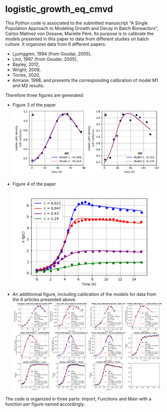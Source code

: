# logistic_growth_eq_cmvd
This Python code is associated to the submitted manuscript "A Single Population Approach to Modeling Growth and Decay in Batch Bioreactors", Carlos Matinez von Dossow, Marielle Péré.
Its purpose is to calibrate the models presented in this paper to data from different studies on batch culture.
It organizes data from 6 different papers:
 * Ljumggren, 1994 (from Goudar, 2005),
 * Linz, 1997 (from Goudar, 2005),
 * Bayley, 2012,
 * Wright, 2009,
 * Torres, 2020,
 * Amrane, 1998,
and presents the corresponding calibration of model M1 and M2 results.

Therefore three figures are generated:
 * Figure 3 of the paper 
![Figure3](images/Figure_3.png)  
 
 
 
 * Figure 4 of the paper
![Figure4](images/Figure_4.png)
 
 * An additionnal figure, including calibration of the models for data from the 6 articles presented above.
 ![additionnal_figure](images/Additionnal_figure.png)
 
 
The code is organized in three parts: Import, Functions and Main with a function per figure named accordingly. 
